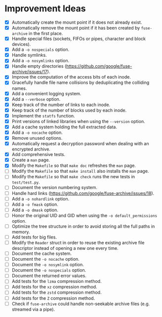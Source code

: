 # Improvement Ideas

- [x] Automatically create the mount point if it does not already exist.
- [x] Automatically remove the mount point if it has been created by `fuse-archive` in the first place.
- [x] Handle special files (sockets, FIFOs or pipes, character and block devices).
- [x] Add a `-o nospecials` option.
- [x] Handle symlinks.
- [x] Add a `-o nosymlinks` option.
- [x] Handle empty directories (https://github.com/google/fuse-archive/issues/17).
- [x] Improve the computation of the access bits of each inode.
- [x] Gracefully handle file name collisions by deduplicating the colliding names.
- [x] Add a convenient logging system.
- [x] Add a `--verbose` option.
- [x] Keep track of the number of links to each inode.
- [x] Keep track of the number of blocks used by each inode.
- [x] Implement the `statfs` function.
- [x] Print versions of linked libraries when using the `--version` option.
- [x] Add a cache system holding the full extracted data.
- [x] Add a `-o nocache` option.
- [x] Remove unused options.
- [x] Automatically request a decryption password when dealing with an encrypted archive.
- [x] Add comprehensive tests.
- [x] Create a `man` page.
- [x] Modify the `Makefile` so that `make doc` refreshes the `man` page.
- [ ] Modify the `Makefile` so that `make install` also installs the `man` page.
- [ ] Modify the `Makefile` so that `make check` runs the new tests in `test/test.py`.
- [ ] Document the version numbering system.
- [ ] Handle hard links (https://github.com/google/fuse-archive/issues/18).
- [ ] Add a `-o nohardlink` option.
- [ ] Add a `-o fmask` option.
- [ ] Add a `-o dmask` option.
- [ ] Honor the original UID and GID when using the `-o default_permissions` option.
- [ ] Optimize the tree structure in order to avoid storing all the full paths in memory.
- [ ] Add tests for big files.
- [ ] Modify the `Reader` struct in order to reuse the existing archive file descriptor instead of opening a new one every time.
- [ ] Document the cache system.
- [ ] Document the `-o nocache` option.
- [ ] Document the `-o nosymlink` option.
- [ ] Document the `-o nospecials` option.
- [ ] Document the returned error values.
- [ ] Add tests for the `lzma` compression method.
- [ ] Add tests for the `xz` compression method.
- [ ] Add tests for the `zstd` compression method.
- [ ] Add tests for the `Z` compression method.
- [ ] Check if `fuse-archive` could handle non-seekable archive files (e.g. streamed via a pipe).
